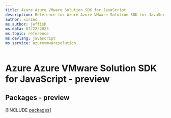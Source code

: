 ```yaml
---
title: Azure Azure VMware Solution SDK for JavaScript
description: Reference for Azure Azure VMware Solution SDK for JavaScript
author: xirzec
ms.author: jeffish
ms.data: 07/22/2023
ms.topic: reference
ms.devlang: javascript
ms.service: azurevmwaresolution
---
```

# Azure Azure VMware Solution SDK for JavaScript - preview
## Packages - preview
[!INCLUDE [packages](azure-vmware-solution-index.md)]